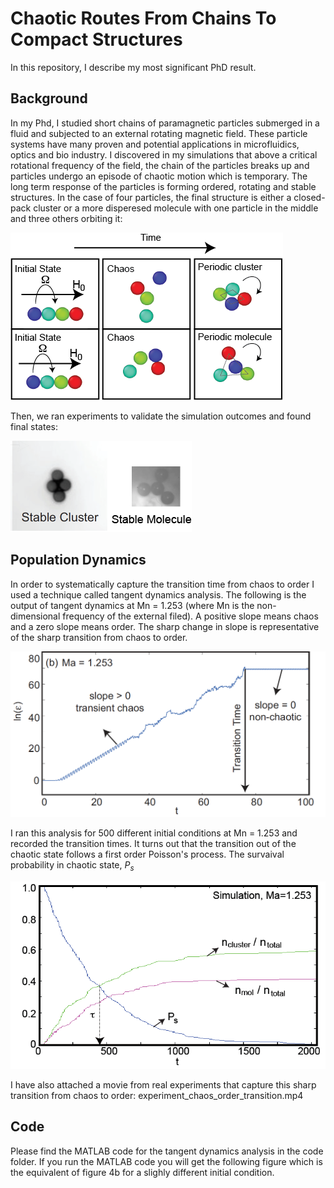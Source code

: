 # Chaotic Routes From Chains To Compact Structures
In this repository, I describe my most significant PhD result. 

## Background
In my Phd, I studied short chains of paramagnetic particles submerged in a fluid and subjected to an external rotating magnetic field. These particle systems have many proven and potential applications in microfluidics, optics and bio industry. I discovered in my simulations that above a critical rotational frequency of the field, the chain of the particles breaks up and particles undergo an episode of chaotic motion which is temporary. The long term response of the particles is forming ordered, rotating and stable structures. In the case of four particles, the final structure is either a closed-pack cluster or a more disperesed molecule with one particle in the middle and three others orbiting it: 

![](Figures/simulation.png)

Then, we ran experiments to validate the simulation outcomes and found final states: 

![](Figures/experiment2.png)

## Population Dynamics
In order to systematically capture the transition time from chaos to order I used a technique called tangent dynamics analysis. The following is the output of tangent dynamics at Mn = 1.253 (where Mn is the non-dimensional frequency of the external filed). A positive slope means chaos and a zero slope means order. The sharp change in slope is representative of the sharp transition from chaos to order. 

![](Figures/fig4b.png)

I ran this analysis for 500 different initial conditions at Mn = 1.253 and recorded the transition times. It turns out that the transition out of the chaotic state follows a first order Poisson's process. The survaival probability in chaotic state, $P_s$

![](Figures/poisson.png)

I have also attached a movie from real experiments that capture this sharp transition from chaos to order: experiment_chaos_order_transition.mp4

## Code
Please find the MATLAB code for the tangent dynamics analysis in the code folder. 
If you run the MATLAB code you will get the following figure which is the equivalent of figure 4b for a slighly different initial condition. 


